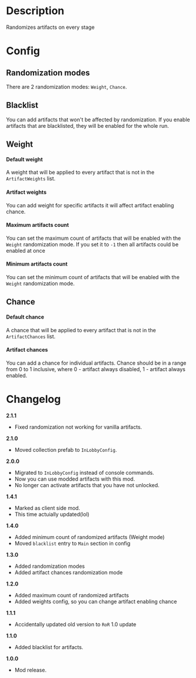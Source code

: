 # Description
Randomizes artifacts on every stage

# Config

## Randomization modes
There are 2 randomization modes: `Weight`, `Chance`. 

## Blacklist
You can add artifacts that won't be affected by randomization. If you enable artifacts that are blacklisted, they will be enabled for the whole run.

## Weight

#### Default weight
A weight that will be applied to every artifact that is not in the `ArtifactWeights` list.

#### Artifact weights
You can add weight for specific artifacts it will affect artifact enabling chance.

#### Maximum artifacts count
You can set the maximum count of artifacts that will be enabled with the `Weight` randomization mode.
If you set it to `-1` then all artifacts could be enabled at once

#### Minimum artifacts count
You can set the minimum count of artifacts that will be enabled with the `Weight` randomization mode.

## Chance

#### Default chance
A chance that will be applied to every artifact that is not in the `ArtifactChances` list.

#### Artifact chances
You can add a chance for individual artifacts.
Chance should be in a range from 0 to 1 inclusive, where 0 - artifact always disabled, 1 - artifact always enabled.

# Changelog
**2.1.1**

* Fixed randomization not working for vanilla artifacts.

**2.1.0**
* Moved collection prefab to `InLobbyConfig`.

**2.0.0**

* Migrated to `InLobbyConfig` instead of console commands.
* Now you can use modded artifacts with this mod.
* No longer can activate artifacts that you have not unlocked.

**1.4.1**

* Marked as client side mod.
* This time actuially updated(lol)

**1.4.0**

* Added minimum count of randomized artifacts (Weight mode)
* Moved `blacklist` entry to `Main` section in config

**1.3.0**

* Added randomization modes
* Added artifact chances randomization mode

**1.2.0**

* Added maximum count of randomized artifacts
* Added weights config, so you can change artifact enabling chance

**1.1.1**

* Accidentally updated old version to `RoR` 1.0 update

**1.1.0**

* Added blacklist for artifacts.

**1.0.0**

* Mod release.